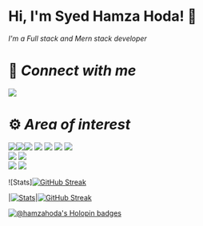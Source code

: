 # Hi, I'm Syed Hamza Hoda! 👋

*I'm a Full stack and Mern stack developer*


# 📱  *Connect with me*
<a href="mailto:syedhamzahoda@gmail.com"> <img src="https://camo.githubusercontent.com/571384769c09e0c66b45e39b5be70f68f552db3e2b2311bc2064f0d4a9f5983b/68747470733a2f2f696d672e736869656c64732e696f2f62616467652f476d61696c2d4431343833363f7374796c653d666f722d7468652d6261646765266c6f676f3d676d61696c266c6f676f436f6c6f723d7768697465"> </a>





# :gear: *Area of interest*
<img src="https://img.shields.io/badge/Python-FFD43B?style=for-the-badge&logo=python&logoColor=darkgreen"><img src="https://img.shields.io/badge/Django-323330?style=for-the-badge&logo=django&logoColor=g1DBFB"><img src="https://img.shields.io/badge/Flask-000000?style=for-the-badge&logo=flask&logoColor=white"> <img src="https://img.shields.io/badge/Node.js-339933?style=for-the-badge&logo=nodedotjs&logoColor=white"> <img src="https://img.shields.io/badge/Express.js-000000?style=for-the-badge&logo=express&logoColor=white"> <img src="https://img.shields.io/badge/GIT-E44C30?style=for-the-badge&logo=git&logoColor=white">  <img src="https://img.shields.io/badge/React-323330?style=for-the-badge&logo=react&logoColor=g1DBFB"> <br>  <img src="https://img.shields.io/badge/HTML5-E34F26?style=for-the-badge&logo=html5&logoColor=white">  <img src="https://img.shields.io/badge/CSS3-1572B6?style=for-the-badge&logo=css3&logoColor=white"> <br>
<img src="https://img.shields.io/badge/Visual_Studio_Code-0078D4?style=for-the-badge&logo=visual%20studio%20code&logoColor=white">  <img src="https://img.shields.io/badge/Postman-FF6C37?style=for-the-badge&logo=Postman&logoColor=white">


![Stats][![GitHub Streak](https://streak-stats.demolab.com?user=hamzahoda&theme=highcontrast)](https://git.io/streak-stats)

|[![Stats](http://github-profile-summary-cards.vercel.app/api/cards/profile-details?username=hamzahoda&theme=github_dark)](https://github.com/hamzahoda/)|[![GitHub Streak](https://streak-stats.demolab.com?user=hamzahoda&theme=highcontrast&hide_border=true&border_radius=32&date_format=j%20M%5B%20Y%5D&ring=888888)](https://github.com/hamzahoda/)


[![@hamzahoda's Holopin badges](https://holopin.me/hamzahoda)](https://holopin.io/@hamzahoda)
